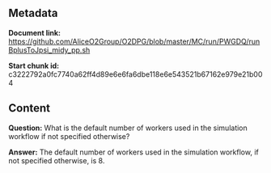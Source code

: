 ## Metadata

**Document link:** https://github.com/AliceO2Group/O2DPG/blob/master/MC/run/PWGDQ/runBplusToJpsi_midy_pp.sh

**Start chunk id:** c3222792a0fc7740a62ff4d89e6e6fa6dbe118e6e543521b67162e979e21b004

## Content

**Question:** What is the default number of workers used in the simulation workflow if not specified otherwise?

**Answer:** The default number of workers used in the simulation workflow, if not specified otherwise, is 8.